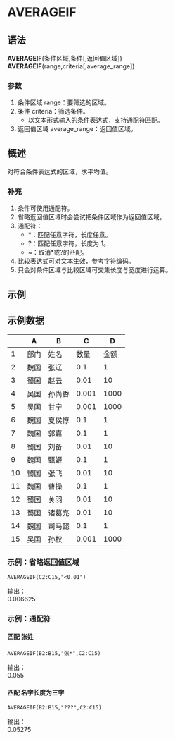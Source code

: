# AVERAGEIF

## 语法

**AVERAGEIF**(条件区域,条件[,返回值区域])  
**AVERAGEIF**(range,criteria[,average_range])

### 参数

1. 条件区域 range：要筛选的区域。
2. 条件 criteria：筛选条件。
    - 以文本形式输入的条件表达式，支持通配符匹配。
3. 返回值区域 average_range：返回值区域。

## 概述

对符合条件表达式的区域，求平均值。

### 补充

1. 条件可使用通配符。
2. 省略返回值区域时会尝试把条件区域作为返回值区域。
3. 通配符：
    - \*：匹配任意字符，长度任意。
    - ?：匹配任意字符，长度为 1。
    - ~：取消\*或?的匹配。
4. 比较表达式可对文本生效，参考字符编码。
5. 只会对条件区域与比较区域可交集长度与宽度进行运算。

## 示例

## 示例数据

|     | A    | B      | C     | D    |
| --- | ---- | ------ | ----- | ---- |
| 1   | 部门 | 姓名   | 数量  | 金额 |
| 2   | 魏国 | 张辽   | 0.1   | 1    |
| 3   | 蜀国 | 赵云   | 0.01  | 10   |
| 4   | 吴国 | 孙尚香 | 0.001 | 1000 |
| 5   | 吴国 | 甘宁   | 0.001 | 1000 |
| 6   | 魏国 | 夏侯惇 | 0.1   | 1    |
| 7   | 魏国 | 郭嘉   | 0.1   | 1    |
| 8   | 蜀国 | 刘备   | 0.01  | 10   |
| 9   | 魏国 | 甄姬   | 0.1   | 1    |
| 10  | 蜀国 | 张飞   | 0.01  | 10   |
| 11  | 魏国 | 曹操   | 0.1   | 1    |
| 12  | 蜀国 | 关羽   | 0.01  | 10   |
| 13  | 蜀国 | 诸葛亮 | 0.01  | 10   |
| 14  | 魏国 | 司马懿 | 0.1   | 1    |
| 15  | 吴国 | 孙权   | 0.001 | 1000 |

### 示例：省略返回值区域

```excel
AVERAGEIF(C2:C15,"<0.01")
```

输出：  
0.006625

### 示例：通配符

#### 匹配 张姓

```excel
AVERAGEIF(B2:B15,"张*",C2:C15)
```

输出：  
0.055

#### 匹配 名字长度为三字

```excel
AVERAGEIF(B2:B15,"???",C2:C15)
```

输出：  
0.05275
